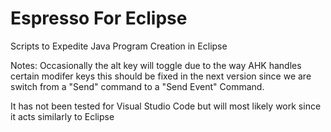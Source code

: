 # Espresso For Eclipse
Scripts to Expedite Java Program Creation in Eclipse


Notes:
Occasionally the alt key will toggle due to the way AHK handles certain modifer keys
this should be fixed in the next version since we are switch from a "Send" command to 
a "Send Event" Command.


It has not been tested for Visual Studio Code but will most likely work since it 
acts similarly to Eclipse
